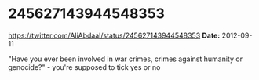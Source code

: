 # 245627143944548353
https://twitter.com/AliAbdaal/status/245627143944548353
**Date:** 2012-09-11

"Have you ever been involved in war crimes, crimes against humanity or genocide?" - you're supposed to tick yes or no
